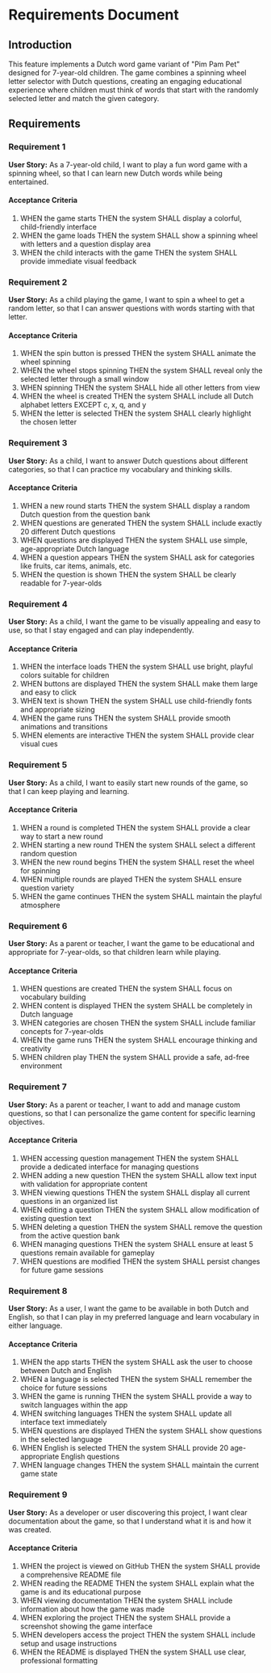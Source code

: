 # Requirements Document

## Introduction

This feature implements a Dutch word game variant of "Pim Pam Pet" designed for 7-year-old children. The game combines a spinning wheel letter selector with Dutch questions, creating an engaging educational experience where children must think of words that start with the randomly selected letter and match the given category.

## Requirements

### Requirement 1

**User Story:** As a 7-year-old child, I want to play a fun word game with a spinning wheel, so that I can learn new Dutch words while being entertained.

#### Acceptance Criteria

1. WHEN the game starts THEN the system SHALL display a colorful, child-friendly interface
2. WHEN the game loads THEN the system SHALL show a spinning wheel with letters and a question display area
3. WHEN the child interacts with the game THEN the system SHALL provide immediate visual feedback

### Requirement 2

**User Story:** As a child playing the game, I want to spin a wheel to get a random letter, so that I can answer questions with words starting with that letter.

#### Acceptance Criteria

1. WHEN the spin button is pressed THEN the system SHALL animate the wheel spinning
2. WHEN the wheel stops spinning THEN the system SHALL reveal only the selected letter through a small window
3. WHEN spinning THEN the system SHALL hide all other letters from view
4. WHEN the wheel is created THEN the system SHALL include all Dutch alphabet letters EXCEPT c, x, q, and y
5. WHEN the letter is selected THEN the system SHALL clearly highlight the chosen letter

### Requirement 3

**User Story:** As a child, I want to answer Dutch questions about different categories, so that I can practice my vocabulary and thinking skills.

#### Acceptance Criteria

1. WHEN a new round starts THEN the system SHALL display a random Dutch question from the question bank
2. WHEN questions are generated THEN the system SHALL include exactly 20 different Dutch questions
3. WHEN questions are displayed THEN the system SHALL use simple, age-appropriate Dutch language
4. WHEN a question appears THEN the system SHALL ask for categories like fruits, car items, animals, etc.
5. WHEN the question is shown THEN the system SHALL be clearly readable for 7-year-olds

### Requirement 4

**User Story:** As a child, I want the game to be visually appealing and easy to use, so that I stay engaged and can play independently.

#### Acceptance Criteria

1. WHEN the interface loads THEN the system SHALL use bright, playful colors suitable for children
2. WHEN buttons are displayed THEN the system SHALL make them large and easy to click
3. WHEN text is shown THEN the system SHALL use child-friendly fonts and appropriate sizing
4. WHEN the game runs THEN the system SHALL provide smooth animations and transitions
5. WHEN elements are interactive THEN the system SHALL provide clear visual cues

### Requirement 5

**User Story:** As a child, I want to easily start new rounds of the game, so that I can keep playing and learning.

#### Acceptance Criteria

1. WHEN a round is completed THEN the system SHALL provide a clear way to start a new round
2. WHEN starting a new round THEN the system SHALL select a different random question
3. WHEN the new round begins THEN the system SHALL reset the wheel for spinning
4. WHEN multiple rounds are played THEN the system SHALL ensure question variety
5. WHEN the game continues THEN the system SHALL maintain the playful atmosphere

### Requirement 6

**User Story:** As a parent or teacher, I want the game to be educational and appropriate for 7-year-olds, so that children learn while playing.

#### Acceptance Criteria

1. WHEN questions are created THEN the system SHALL focus on vocabulary building
2. WHEN content is displayed THEN the system SHALL be completely in Dutch language
3. WHEN categories are chosen THEN the system SHALL include familiar concepts for 7-year-olds
4. WHEN the game runs THEN the system SHALL encourage thinking and creativity
5. WHEN children play THEN the system SHALL provide a safe, ad-free environment

### Requirement 7

**User Story:** As a parent or teacher, I want to add and manage custom questions, so that I can personalize the game content for specific learning objectives.

#### Acceptance Criteria

1. WHEN accessing question management THEN the system SHALL provide a dedicated interface for managing questions
2. WHEN adding a new question THEN the system SHALL allow text input with validation for appropriate content
3. WHEN viewing questions THEN the system SHALL display all current questions in an organized list
4. WHEN editing a question THEN the system SHALL allow modification of existing question text
5. WHEN deleting a question THEN the system SHALL remove the question from the active question bank
6. WHEN managing questions THEN the system SHALL ensure at least 5 questions remain available for gameplay
7. WHEN questions are modified THEN the system SHALL persist changes for future game sessions

### Requirement 8

**User Story:** As a user, I want the game to be available in both Dutch and English, so that I can play in my preferred language and learn vocabulary in either language.

#### Acceptance Criteria

1. WHEN the app starts THEN the system SHALL ask the user to choose between Dutch and English
2. WHEN a language is selected THEN the system SHALL remember the choice for future sessions
3. WHEN the game is running THEN the system SHALL provide a way to switch languages within the app
4. WHEN switching languages THEN the system SHALL update all interface text immediately
5. WHEN questions are displayed THEN the system SHALL show questions in the selected language
6. WHEN English is selected THEN the system SHALL provide 20 age-appropriate English questions
7. WHEN language changes THEN the system SHALL maintain the current game state

### Requirement 9

**User Story:** As a developer or user discovering this project, I want clear documentation about the game, so that I understand what it is and how it was created.

#### Acceptance Criteria

1. WHEN the project is viewed on GitHub THEN the system SHALL provide a comprehensive README file
2. WHEN reading the README THEN the system SHALL explain what the game is and its educational purpose
3. WHEN viewing documentation THEN the system SHALL include information about how the game was made
4. WHEN exploring the project THEN the system SHALL provide a screenshot showing the game interface
5. WHEN developers access the project THEN the system SHALL include setup and usage instructions
6. WHEN the README is displayed THEN the system SHALL use clear, professional formatting
